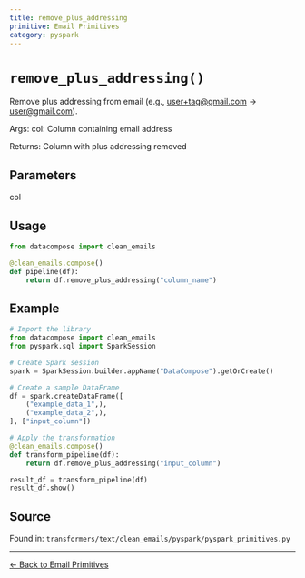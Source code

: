 ```yaml
---
title: remove_plus_addressing
primitive: Email Primitives
category: pyspark
---
```


# `remove_plus_addressing()`

Remove plus addressing from email (e.g., user+tag@gmail.com -> user@gmail.com).

Args:
    col: Column containing email address

Returns:
    Column with plus addressing removed

## Parameters

col

## Usage

```python
from datacompose import clean_emails

@clean_emails.compose()
def pipeline(df):
    return df.remove_plus_addressing("column_name")
```

## Example

```python
# Import the library
from datacompose import clean_emails
from pyspark.sql import SparkSession

# Create Spark session
spark = SparkSession.builder.appName("DataCompose").getOrCreate()

# Create a sample DataFrame
df = spark.createDataFrame([
    ("example_data_1",),
    ("example_data_2",),
], ["input_column"])

# Apply the transformation
@clean_emails.compose()
def transform_pipeline(df):
    return df.remove_plus_addressing("input_column")

result_df = transform_pipeline(df)
result_df.show()
```

## Source

Found in: `transformers/text/clean_emails/pyspark/pyspark_primitives.py`

---
[← Back to Email Primitives](/primitives/emails)
